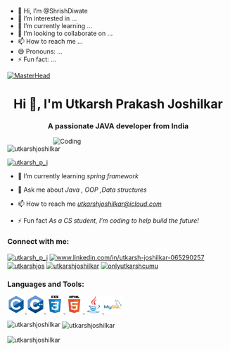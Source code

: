 - 👋 Hi, I’m @ShrishDiwate
- 👀 I’m interested in ...
- 🌱 I’m currently learning ...
- 💞️ I’m looking to collaborate on ...
- 📫 How to reach me ...
- 😄 Pronouns: ...
- ⚡ Fun fact: ...

<!---
ShrishDiwate/ShrishDiwate is a ✨ special ✨ repository because its `README.md` (this file) appears on your GitHub profile.
You can click the Preview link to take a look at your changes.
--->
[![MasterHead](https://repository-images.githubusercontent.com/588181932/e36ec678-7984-4cdd-8e4c-a3932772ff8e)](https://utkarshjoshilkar.io)
<h1 align="center">Hi 👋, I'm Utkarsh Prakash Joshilkar</h1>
<h3 align="center">A passionate JAVA developer from India</h3>
<img align="right" alt="Coding" width="400" src="https://cdn.dribbble.com/users/1162077/screenshots/3848914/programmer.gif" />



<p align="left"> <img src="https://komarev.com/ghpvc/?username=utkarshjoshilkar&label=Profile%20views&color=0e75b6&style=flat" alt="utkarshjoshilkar" /> </p>

<p align="left"> <a href="https://twitter.com/utkarsh_p_j" target="blank"><img src="https://img.shields.io/twitter/follow/utkarsh_p_j?logo=twitter&style=for-the-badge" alt="utkarsh_p_j" /></a> </p>

- 🌱 I’m currently learning *spring framework*

- 💬 Ask me about *Java , OOP ,Data structures*

- 📫 How to reach me *utkarshjoshilkar@icloud.com*

- ⚡ Fun fact *As a CS student, I’m coding to help build the future!*

<h3 align="left">Connect with me:</h3>
<p align="left">
<a href="https://twitter.com/utkarsh_p_j" target="blank"><img align="center" src="https://raw.githubusercontent.com/rahuldkjain/github-profile-readme-generator/master/src/images/icons/Social/twitter.svg" alt="utkarsh_p_j" height="30" width="40" /></a>
<a href="https://linkedin.com/in/www.linkedin.com/in/utkarsh-joshilkar-065290257" target="blank"><img align="center" src="https://raw.githubusercontent.com/rahuldkjain/github-profile-readme-generator/master/src/images/icons/Social/linked-in-alt.svg" alt="www.linkedin.com/in/utkarsh-joshilkar-065290257" height="30" width="40" /></a>
<a href="https://www.codechef.com/users/utkarshjos" target="blank"><img align="center" src="https://cdn.jsdelivr.net/npm/simple-icons@3.1.0/icons/codechef.svg" alt="utkarshjos" height="30" width="40" /></a>
<a href="https://www.leetcode.com/utkarshjoshilkar" target="blank"><img align="center" src="https://raw.githubusercontent.com/rahuldkjain/github-profile-readme-generator/master/src/images/icons/Social/leet-code.svg" alt="utkarshjoshilkar" height="30" width="40" /></a>
<a href="https://auth.geeksforgeeks.org/user/onlyutkarshcumu" target="blank"><img align="center" src="https://raw.githubusercontent.com/rahuldkjain/github-profile-readme-generator/master/src/images/icons/Social/geeks-for-geeks.svg" alt="onlyutkarshcumu" height="30" width="40" /></a>
</p>

<h3 align="left">Languages and Tools:</h3>
<p align="left"> <a href="https://www.cprogramming.com/" target="_blank" rel="noreferrer"> <img src="https://raw.githubusercontent.com/devicons/devicon/master/icons/c/c-original.svg" alt="c" width="40" height="40"/> </a> <a href="https://www.w3schools.com/cpp/" target="_blank" rel="noreferrer"> <img src="https://raw.githubusercontent.com/devicons/devicon/master/icons/cplusplus/cplusplus-original.svg" alt="cplusplus" width="40" height="40"/> </a> <a href="https://www.w3schools.com/css/" target="_blank" rel="noreferrer"> <img src="https://raw.githubusercontent.com/devicons/devicon/master/icons/css3/css3-original-wordmark.svg" alt="css3" width="40" height="40"/> </a> <a href="https://www.w3.org/html/" target="_blank" rel="noreferrer"> <img src="https://raw.githubusercontent.com/devicons/devicon/master/icons/html5/html5-original-wordmark.svg" alt="html5" width="40" height="40"/> </a> <a href="https://www.java.com" target="_blank" rel="noreferrer"> <img src="https://raw.githubusercontent.com/devicons/devicon/master/icons/java/java-original.svg" alt="java" width="40" height="40"/> </a> <a href="https://www.mysql.com/" target="_blank" rel="noreferrer"> <img src="https://raw.githubusercontent.com/devicons/devicon/master/icons/mysql/mysql-original-wordmark.svg" alt="mysql" width="40" height="40"/> </a> </p>

<p><img align="left" src="https://github-readme-stats.vercel.app/api/top-langs?username=utkarshjoshilkar&show_icons=true&locale=en&layout=compact" alt="utkarshjoshilkar" /></p>

<p>&nbsp;<img align="center" src="https://github-readme-stats.vercel.app/api?username=utkarshjoshilkar&show_icons=true&locale=en" alt="utkarshjoshilkar" /></p>

<p><img align="center" src="https://github-readme-streak-stats.herokuapp.com/?user=utkarshjoshilkar&" alt="utkarshjoshilkar" /></p>
